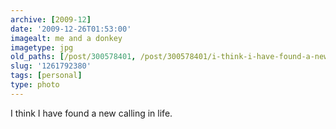 ```yaml
---
archive: [2009-12]
date: '2009-12-26T01:53:00'
imagealt: me and a donkey
imagetype: jpg
old_paths: [/post/300578401, /post/300578401/i-think-i-have-found-a-new-calling-in-life]
slug: '1261792380'
tags: [personal]
type: photo
---
```


I think I have found a new calling in life.


